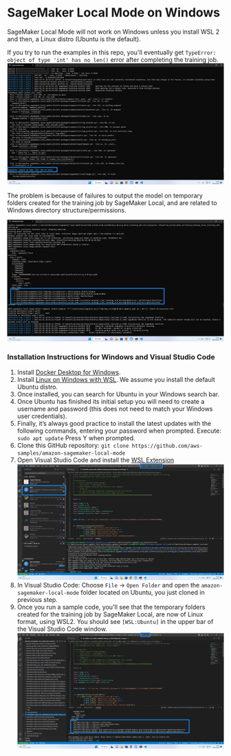 # SageMaker Local Mode on Windows

SageMaker Local Mode will not work on Windows unless you install WSL 2 and then, a Linux distro (Ubuntu is the default).

If you try to run the examples in this repo, you'll eventually get `TypeError: object of type 'int' has no len()` error after completing the training job.
![Error training in Windows - exception](img/windows_error_01.png)

The problem is because of failures to output the model on temporary folders created for the training job by SageMaker Local, and are related to Windows directory structure/permissions. 

![Error training in Windows - directory structure](img/windows_error_02.png)

### Installation Instructions for Windows and Visual Studio Code

1. Install [Docker Desktop for Windows](https://docs.docker.com/desktop/install/windows-install/).
2. Install [Linux on Windows with WSL](https://learn.microsoft.com/en-us/windows/wsl/install). We assume you install the default Ubuntu distro.
3. Once installed, you can search for Ubuntu in your Windows search bar.
4. Once Ubuntu has finished its initial setup you will need to create a username and password (this does not need to match your Windows user credentials).
5. Finally, it’s always good practice to install the latest updates with the following commands, entering your password when prompted. Execute: `sudo apt update` Press Y when prompted. 
6. Clone this GitHub repository: `git clone https://github.com/aws-samples/amazon-sagemaker-local-mode`
8. Open Visual Studio Code and install the [WSL Extension](https://marketplace.visualstudio.com/items?itemName=ms-vscode-remote.remote-wsl)
![install the WSL Extension](img/windows_image_01.png)
10. In Visual Studio Code: Choose `File` -> `Open Folder` and open the `amazon-sagemaker-local-mode` folder located on Ubuntu, you just cloned in previous step.
11. Once you run a sample code, you'll see that the temporary folders created for the training job by SageMaker Local, are now of Linux format, using WSL2. You should see `[WSL:Ubuntu]` in the upper bar of the Visual Studio Code window.
![Running a sample with WSL2](img/windows_image_02.png)

